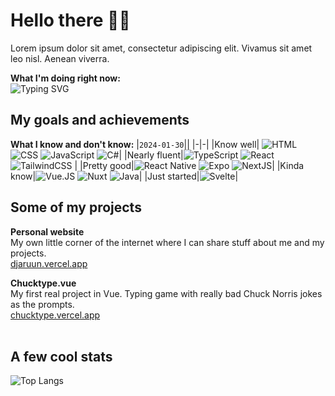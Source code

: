 
#  Hello there 👋🏼
Lorem ipsum dolor sit amet, consectetur adipiscing elit. Vivamus sit amet leo nisl. Aenean viverra.

**What I'm doing right now:**<br>
![Typing SVG](https://readme-typing-svg.demolab.com?font=Cascadia+Code&size=15&pause=500&color=006AFF&random=true&width=435&height=35&lines=probably+programming;playing+minecraft;ranking+up+in+vscode;jaywalking+on+trafficked+streets)

## My goals and achievements
**What I know and don't know:**
|`2024-01-30`||
|-|-|
|Know well| ![HTML](https://img.shields.io/badge/HTML5-E34F26.svg?style=for-the-badge&logo=HTML5&logoColor=white) ![CSS](https://img.shields.io/badge/CSS3-1572B6.svg?style=for-the-badge&logo=CSS3&logoColor=white.) ![JavaScript](https://img.shields.io/badge/JavaScript-F7DF1E.svg?style=for-the-badge&logo=JavaScript&logoColor=black) ![C#](https://img.shields.io/badge/c%23-%23239120.svg?style=for-the-badge&logo=csharp&logoColor=white)|
|Nearly fluent|![TypeScript](https://img.shields.io/badge/TypeScript-3178C6.svg?style=for-the-badge&logo=TypeScript&logoColor=white) ![React](https://img.shields.io/badge/React-61DAFB.svg?style=for-the-badge&logo=React&logoColor=black)  ![TailwindCSS](https://img.shields.io/badge/Tailwind%20CSS-06B6D4.svg?style=for-the-badge&logo=Tailwind-CSS&logoColor=white) |
|Pretty good|![React Native](https://img.shields.io/badge/react_native-%2320232a.svg?style=for-the-badge&logo=react&logoColor=%2361DAFB) ![Expo](https://img.shields.io/badge/Expo-000020.svg?style=for-the-badge&logo=Expo&logoColor=white) ![NextJS](https://img.shields.io/badge/Next.js-000000.svg?style=for-the-badge&logo=nextdotjs&logoColor=white)|
|Kinda know|![Vue.JS](https://img.shields.io/badge/Vue.js-4FC08D.svg?style=for-the-badge&logo=vuedotjs&logoColor=white) ![Nuxt](https://img.shields.io/badge/Nuxt.js-00DC82.svg?style=for-the-badge&logo=nuxtdotjs&logoColor=white) ![Java](https://img.shields.io/badge/java-%23ED8B00.svg?style=for-the-badge&logo=openjdk&logoColor=white)|
|Just started|![Svelte](https://img.shields.io/badge/Svelte-FF3E00.svg?style=for-the-badge&logo=Svelte&logoColor=white)|
<br>

##  Some of my projects
**Personal website**<br>
My own little corner of the internet where I can share stuff about me and my projects.<br>
[djaruun.vercel.app](https://djaruun.vercel.app)

**Chucktype.vue**<br>
My first real project in Vue. Typing game with really bad Chuck Norris jokes as the prompts.<br>
[chucktype.vercel.app](https://chucktype.vercel.app)
<br>
<br>

## A few cool stats
![Top Langs](https://github-readme-stats.vercel.app/api/top-langs/?username=DJAruun&layout=compact&theme=transparent)
